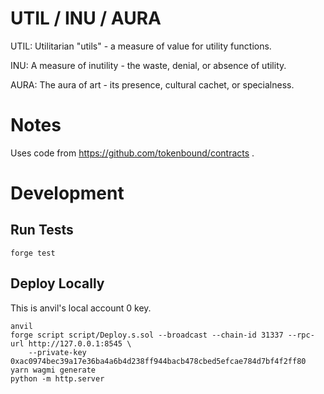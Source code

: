 # UTIL / INU / AURA

UTIL: Utilitarian "utils" - a measure of value for utility functions.

INU: A measure of inutility - the waste, denial, or absence of utility.

AURA: The aura of art - its presence, cultural cachet, or specialness.

# Notes

Uses code from https://github.com/tokenbound/contracts .

# Development

## Run Tests

    forge test

## Deploy Locally

This is anvil's local account 0 key.

    anvil
    forge script script/Deploy.s.sol --broadcast --chain-id 31337 --rpc-url http://127.0.0.1:8545 \
        --private-key 0xac0974bec39a17e36ba4a6b4d238ff944bacb478cbed5efcae784d7bf4f2ff80
    yarn wagmi generate
    python -m http.server
